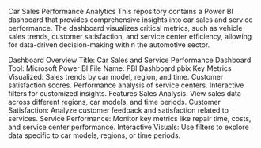 Car Sales Performance Analytics
This repository contains a Power BI dashboard that provides comprehensive insights into car sales and service performance. The dashboard visualizes critical metrics, such as vehicle sales trends, customer satisfaction, and service center efficiency, allowing for data-driven decision-making within the automotive sector.

Dashboard Overview
Title: Car Sales and Service Performance Dashboard
Tool: Microsoft Power BI
File Name: PBI Dashboard.pbix
Key Metrics Visualized:
Sales trends by car model, region, and time.
Customer satisfaction scores.
Performance analysis of service centers.
Interactive filters for customized insights.
Features
Sales Analysis: View sales data across different regions, car models, and time periods.
Customer Satisfaction: Analyze customer feedback and satisfaction related to services.
Service Performance: Monitor key metrics like repair time, costs, and service center performance.
Interactive Visuals: Use filters to explore data specific to car models, regions, or time periods.

